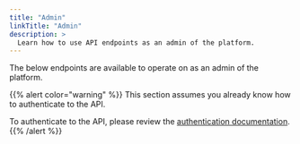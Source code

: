 ```yaml
---
title: "Admin"
linkTitle: "Admin"
description: >
  Learn how to use API endpoints as an admin of the platform.
---
```


The below endpoints are available to operate on as an admin of the platform.

{{% alert color="warning" %}}
This section assumes you already know how to authenticate to the API.

To authenticate to the API, please review the [authentication documentation](/docs/api/authentication/).
{{% /alert %}}
